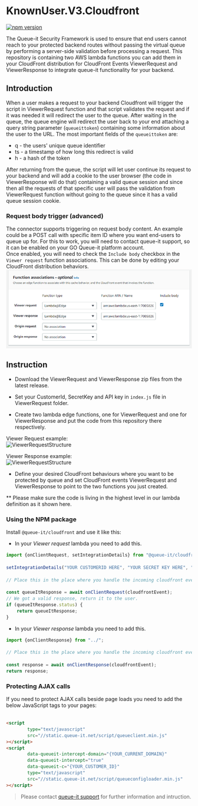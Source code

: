 ﻿# KnownUser.V3.Cloudfront
[![npm version](https://badge.fury.io/js/@queue-it%2Fcloudfront.svg)](https://badge.fury.io/js/@queue-it%2Fcloudfront)

The Queue-it Security Framework is used to ensure that end users cannot reach to your protected backend routes without
passing the virtual queue by performing a server-side validation before processing a request. This repository is
containing two AWS lambda functions you can add them in your CloudFront distribution for CloudFront Events ViewerRequest
and ViewerResponse to integrate queue-it functionality for your backend.

## Introduction

When a user makes a request to your backend Cloudfront will trigger the script in ViewerRequest function and that script
validates the request and if it was needed it will redirect the user to the queue. After waiting in the queue, the queue
engine will redirect the user back to your end attaching a query string parameter (`queueittoken`) containing some
information about the user to the URL. The most important fields of the `queueittoken` are:

- q - the users' unique queue identifier
- ts - a timestamp of how long this redirect is valid
- h - a hash of the token

After returning from the queue, the script will let user continue its request to your backend and will add a cookie to
the user browser (the code in ViewerResponse will do that) containing a valid queue session and since then all the
requests of that specific user will pass the validation from ViewerRequest function without going to the queue since it
has a valid queue session cookie.

### Request body trigger (advanced)

The connector supports triggering on request body content. An example could be a POST call with specific item ID where
you want end-users to queue up for. For this to work, you will need to contact queue-it support, so it can be enabled on
your GO Queue-it platform account.  
Once enabled, you will need to check the `Include body` checkbox in the `Viewer request` function associations. This can
be done by editing your CloudFront distribution behaviors.
![Function associations](https://github.com/queueit/KnownUser.V3.Cloudfront/blob/master/FunctionAssociations.png)

## Instruction

- Download the ViewerRequest and ViewerResponse zip files from the latest release.

- Set your CustomerId, SecretKey and API key in `index.js` file in ViewerRequest folder.

- Create two lambda edge functions, one for ViewerRequest and one for ViewerResponse and put the code from this
  repository there respectively.

Viewer Request example:  
![ViewerRequestStructure](https://github.com/queueit/KnownUser.V3.Cloudfront/blob/master/ViewerRequestStructure.png)

Viewer Response example:  
![ViewerRequestStructure](https://github.com/queueit/KnownUser.V3.Cloudfront/blob/master/ViewerResponseStructure.png)

- Define your desired CloudFront behaviours where you want to be protected by queue and set CloudFront events
  ViewerRequest and ViewerResponse to point to the two functions you just created.

** Please make sure the code is living in the highest level in our lambda definition as it shown here.

### Using the NPM package

Install `@queue-it/cloudfront` and use it like this:

- In your *Viewer request* lambda you need to add this.

```js
import {onClientRequest, setIntegrationDetails} from "@queue-it/cloudfront";

setIntegrationDetails("YOUR CUSTOMERID HERE", "YOUR SECRET KEY HERE", "YOUR API KEY HERE")

// Place this in the place where you handle the incoming cloudfront events.

const queueItResponse = await onClientRequest(cloudfrontEvent);
// We got a valid response, return it to the user.
if (queueItResponse.status) {
    return queueItResponse;
}
```

- In your *Viewer response* lambda you need to add this.

```js
import {onClientResponse} from "../";

// Place this in the place where you handle the incoming cloudfront events.

const response = await onClientResponse(cloudfrontEvent);
return response;
```

### Protecting AJAX calls

If you need to protect AJAX calls beside page loads you need to add the below JavaScript tags to your pages:

```html

<script
        type="text/javascript"
        src="//static.queue-it.net/script/queueclient.min.js"
></script>
<script
        data-queueit-intercept-domain="{YOUR_CURRENT_DOMAIN}"
        data-queueit-intercept="true"
        data-queueit-c="{YOUR_CUSTOMER_ID}"
        type="text/javascript"
        src="//static.queue-it.net/script/queueconfigloader.min.js"
></script>
```

> Please contact [queue-it support](https://support.queue-it.com/hc/en-us) for further information and intruction.
